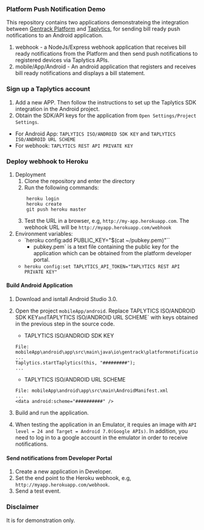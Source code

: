 ### Platform Push Notification Demo

This repository contains two applications demonstrateing the integration between [Gentrack Platform](https://help.gentrack.com/platform) and [Taplytics](https://taplytics.com/), for sending
bill ready push notifications to an Android application.

1. webhook - a NodeJs/Express webhook application that receives bill ready notifications from the Platform and then send push notifications to registered devices via Taplytics APIs.
2. mobile/App/Android -  An android application that registers and receives bill ready notifications and displays a bill statement.

### Sign up a Taplytics account
1. Add a new APP.  Then follow the instructions to set up the Taplytics SDK integration in the Android project.
2. Obtain the SDK/API keys for the application from `Open Settings/Project Settings`.
 * For Android App: `TAPLYTICS ISO/ANDROID SDK KEY` and `TAPLYTICS ISO/ANDROID URL SCHEME`
 * For webhook: `TAPLYTICS REST API PRIVATE KEY`

### Deploy webhook to Heroku
1. Deployment
    1. Clone the repository and enter the directory
    2. Run the following commands:
    ```
        heroku login
        heroku create
        git push heroku master
    ```
    3. Test the URL in a browser, e.g, `http://my-app.herokuapp.com`.
    The webhook URL will be `http://myapp.herokuapp.com/webhook`
2. Environment variables:
    * `heroku config:add PUBLIC_KEY="$(cat ~/pubkey.pem)"``
        * pubkey.pem` is a text file containing the public key for the application which can be obtained from the platform developer portal.
    * `heroku config:set TAPLYTICS_API_TOKEN="TAPLYTICS REST API PRIVATE KEY"`


#### Build Android Application
1. Download and isntall Android Studio 3.0.
2. Open the project `mobileApp/android`. Replace TAPLYTICS ISO/ANDROID SDK KEY` and `TAPLYTICS ISO/ANDROID URL SCHEME` with keys obtained in the previous step in the source code.

    * TAPLYTICS ISO/ANDROID SDK KEY
    ```
    File: mobileApp\android\app\src\main\java\io\gentrack\platformnotificationdemo\App.java
    ...
    Taplytics.startTaplytics(this, "#########");
    ...
    ```    
    * TAPLYTICS ISO/ANDROID URL SCHEME
    ```
    File: mobileApp\android\app\src\main\AndroidManifest.xml
    ...
    <data android:scheme="##########" />
    ```
3. Build and run the application.
4. When testing the application in an Emulator, it requies an image with `API level = 24 and Target = Android 7.0(Google APIs)`. In addition, you need to log in to a google account in the emulator in order to receive notifications.

#### Send notifications from Developer Portal
1. Create a new application in Developer.
2. Set the end point to the Heroku webhook, e.g, `http://myapp.herokuapp.com/webhook`.
3. Send a test event.

### Disclaimer
It is for demonstration only.
